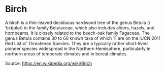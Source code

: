 # Birch

A birch is a thin-leaved deciduous hardwood tree of the genus Betula
(/ˈbɛtjʊlə/) in the family Betulaceae, which also includes alders, hazels,
and hornbeams. It is closely related to the beech-oak family Fagaceae. The genus
Betula contains 30 to 60 known taxa of which 11 are on the IUCN 2011 Red List of
Threatened Species. They are a typically rather short-lived pioneer species
widespread in the Northern Hemisphere, particularly in northern areas of
temperate climates and in boreal climates.

Source: https://en.wikipedia.org/wiki/Birch
